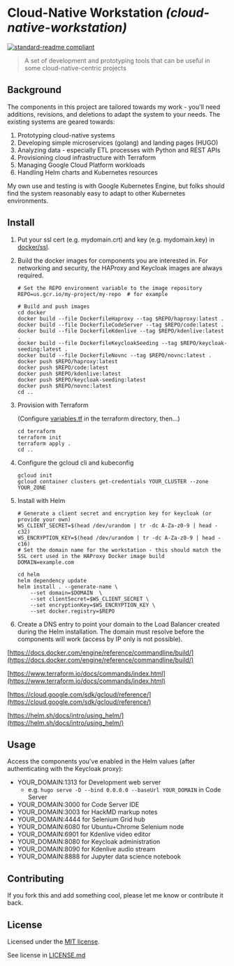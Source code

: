 # Cloud-Native Workstation _(cloud-native-workstation)_

[![standard-readme compliant](https://img.shields.io/badge/readme%20style-standard-brightgreen.svg?style=flat-square)](https://github.com/RichardLitt/standard-readme)

> A set of development and prototyping tools that can be useful in some cloud-native-centric projects

## Background

The components in this project are tailored towards my work - you'll need additions, revisions, and deletions to adapt the system to your needs.  The existing systems are geared towards:
1. Prototyping cloud-native systems
1. Developing simple microservices (golang) and landing pages (HUGO)
1. Analyzing data - especially ETL processes with Python and REST APIs
1. Provisioning cloud infrastructure with Terraform
1. Managing Google Cloud Platform workloads
1. Handling Helm charts and Kubernetes resources

My own use and testing is with Google Kubernetes Engine, but folks should find the system reasonably easy to adapt to other Kubernetes environments.

## Install

1. Put your ssl cert (e.g. mydomain.crt) and key (e.g. mydomain.key) in [docker/ssl](docker/ssl).
1. Build the docker images for components you are interested in.  For networking and security, the HAProxy and Keycloak images are always required.
   ```
   # Set the REPO environment variable to the image repository
   REPO=us.gcr.io/my-project/my-repo  # for example
   ```
   ```
   # Build and push images
   cd docker
   docker build --file DockerfileHaproxy --tag $REPO/haproxy:latest .
   docker build --file DockerfileCodeServer --tag $REPO/code:latest .
   docker build --file DockerfileKdenlive --tag $REPO/kdenlive:latest .
   docker build --file DockerfileKeycloakSeeding --tag $REPO/keycloak-seeding:latest .
   docker build --file DockerfileNovnc --tag $REPO/novnc:latest .
   docker push $REPO/haproxy:latest
   docker push $REPO/code:latest
   docker push $REPO/kdenlive:latest
   docker push $REPO/keycloak-seeding:latest
   docker push $REPO/novnc:latest
   cd ..
   ```
1. Provision with Terraform

   (Configure [variables.tf](terraform/variables.tf) in the terraform directory, then...)
   ```
   cd terraform
   terraform init
   terraform apply .
   cd ..
   ```
1. Configure the gcloud cli and kubeconfig
    ```
    gcloud init
    gcloud container clusters get-credentials YOUR_CLUSTER --zone YOUR_ZONE
    ```
1. Install with Helm
    ```
    # Generate a client secret and encryption key for keycloak (or provide your own)
    WS_CLIENT_SECRET=$(head /dev/urandom | tr -dc A-Za-z0-9 | head -c32)
    WS_ENCRYPTION_KEY=$(head /dev/urandom | tr -dc A-Za-z0-9 | head -c16)
    # Set the domain name for the workstation - this should match the SSL cert used in the HAProxy Docker image build
    DOMAIN=example.com
    ```
    ```
    cd helm
    helm dependency update
    helm install . --generate-name \
        --set domain=$DOMAIN  \
        --set clientSecret=$WS_CLIENT_SECRET \
        --set encryptionKey=$WS_ENCRYPTION_KEY \
        --set docker.registry=$REPO
    ```
1. Create a DNS entry to point your domain to the Load Balancer created during the Helm installation.  The domain must resolve before the components will work (access by IP only is not possible).

[https://docs.docker.com/engine/reference/commandline/build/](https://docs.docker.com/engine/reference/commandline/build/)

[https://www.terraform.io/docs/commands/index.html](https://www.terraform.io/docs/commands/index.html)

[https://cloud.google.com/sdk/gcloud/reference/](https://cloud.google.com/sdk/gcloud/reference/)

[https://helm.sh/docs/intro/using_helm/](https://helm.sh/docs/intro/using_helm/)

## Usage

Access the components you've enabled in the Helm values (after authenticating with the Keycloak proxy):

* YOUR_DOMAIN:1313 for Development web server
    * e.g. `hugo serve -D --bind 0.0.0.0 --baseUrl YOUR_DOMAIN` in Code Server
* YOUR_DOMAIN:3000 for Code Server IDE
* YOUR_DOMAIN:3003 for HackMD markup notes
* YOUR_DOMAIN:4444 for Selenium Grid hub
* YOUR_DOMAIN:6080 for Ubuntu+Chrome Selenium node
* YOUR_DOMAIN:6901 for Kdenlive video editor
* YOUR_DOMAIN:8080 for Keycloak administration
* YOUR_DOMAIN:8090 for Kdenlive audio stream
* YOUR_DOMAIN:8888 for Jupyter data science notebook

## Contributing

If you fork this and add something cool, please let me know or contribute it back.

## License

Licensed under the [MIT license](https://opensource.org/licenses/MIT).

See license in [LICENSE.md](LICENSE.md)